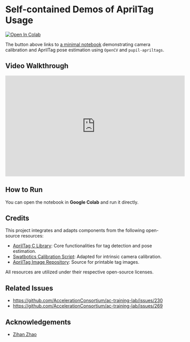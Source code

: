 # Self-contained Demos of AprilTag Usage
[![Open In Colab](https://colab.research.google.com/assets/colab-badge.svg)](https://colab.research.google.com/github/AccelerationConsortium/ac-training-lab/blob/main/src/ac_training_lab/apriltag_demo/apriltag_demo.ipynb)

The button above links to [a minimal notebook](https://github.com/AccelerationConsortium/ac-training-lab/blob/main/src/ac_training_lab/apriltag_demo/apriltag_demo.ipynb) demonstrating camera calibration and AprilTag pose estimation using `OpenCV` and `pupil-apriltags`.

## Video Walkthrough

<iframe width="560" height="315" src="https://www.youtube.com/embed/lPaUVxq59Yw?si=ylYqb_240J-u32lX" title="YouTube video player" frameborder="0" allow="accelerometer; autoplay; clipboard-write; encrypted-media; gyroscope; picture-in-picture; web-share" referrerpolicy="strict-origin-when-cross-origin" allowfullscreen></iframe>

## How to Run

You can open the notebook in **Google Colab** and run it directly.

## Credits

This project integrates and adapts components from the following open-source resources:

- [AprilTag C Library](https://github.com/AprilRobotics/apriltag): Core functionalities for tag detection and pose estimation.
- [Swatbotics Calibration Script](https://github.com/swatbotics/apriltag/blob/master/python/calibrate_camera.py): Adapted for intrinsic camera calibration.
- [AprilTag Image Repository](https://github.com/AprilRobotics/apriltag-imgs): Source for printable tag images.

All resources are utilized under their respective open-source licenses.

## Related Issues
- https://github.com/AccelerationConsortium/ac-training-lab/issues/230
- https://github.com/AccelerationConsortium/ac-training-lab/issues/269

## Acknowledgements

- [Zihan Zhao](https://github.com/ZZZhaoz)
